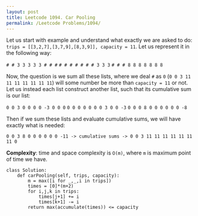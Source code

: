 ```yaml
---
layout: post
title: Leetcode 1094. Car Pooling
permalink: /Leetcode Problems/1094/
---
```


Let us start with example and understand what exactly we are asked to do:
`trips = [[3,2,7],[3,7,9],[8,3,9]], capacity = 11`. Let us represent it in the following way:

`# # 3 3 3 3 3 # # #`
`# # # # # # # 3 3 3`
`# # # 8 8 8 8 8 8 8`

Now, the question is we sum all these lists, where we deal `#` as `0` (`0 0 3 11 11 11 11 11 11 11`) will some number be more than `capacity = 11` or not. Let us instead each list construct another list, such that its cumulative sum is our list:

`0 0 3 0 0 0 0 -3 0 0 0`
`0 0 0 0 0 0 0 3 0 0 -3`
`0 0 0 8 0 0 0 0 0 0 -8`

Then if we sum these lists and evaluate cumulative sums, we will have exactly what is needed:

`0 0 3 8 0 0 0 0 0 0 -11 -> cumulative sums -> 0 0 3 11 11 11 11 11 11 11 0`

**Complexity**: time and space complexity is `O(m)`, where `m` is maximum point of time we have.

```
class Solution:
    def carPooling(self, trips, capacity):
        m = max([i for _,_,i in trips])
        times = [0]*(m+2)
        for i,j,k in trips:
            times[j+1] += i
            times[k+1] -= i
        return max(accumulate(times)) <= capacity   
```